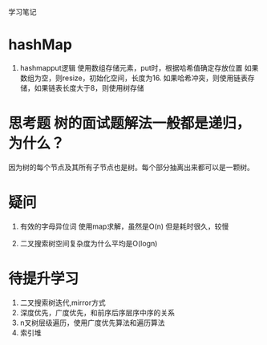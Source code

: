 学习笔记
# hashMap
1. hashmapput逻辑
使用数组存储元素，put时，根据哈希值确定存放位置
如果数组为空，则resize，初始化空间，长度为16.
如果哈希冲突，则使用链表存储，如果链表长度大于8，则使用树存储

# 思考题 树的面试题解法一般都是递归，为什么？
因为树的每个节点及其所有子节点也是树。每个部分抽离出来都可以是一颗树。

# 疑问
1. 有效的字母异位词
	使用map求解，虽然是O(n) 但是耗时很久，较慢

3. 二叉搜索树空间复杂度为什么平均是O(logn)

# 待提升学习
1. 二叉搜索树迭代,mirror方式
2. 深度优先，广度优先，和前序后序层序中序的关系
3. n叉树层级遍历，使用广度优先算法和遍历算法
4. 索引堆